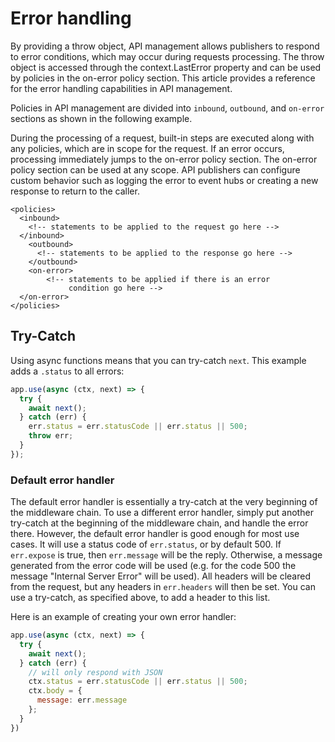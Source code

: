 # Error handling
By providing a throw object, API management allows publishers to respond to error conditions, which may occur during requests processing. The throw object is accessed through the context.LastError property and can be used by policies in the on-error policy section. This article provides a reference for the error handling capabilities in API management.

Policies in API management are divided into ```inbound```, ```outbound```, and ```on-error``` sections as shown in the following example.

During the processing of a request, built-in steps are executed along with any policies, which are in scope for the request. 
If an error occurs, processing immediately jumps to the on-error policy section.
The on-error policy section can be used at any scope. API publishers can configure custom behavior such as logging the error to event hubs or creating a new response to return to the caller.

```
<policies>  
  <inbound>  
    <!-- statements to be applied to the request go here -->  
  </inbound>    
    <outbound>  
      <!-- statements to be applied to the response go here -->  
    </outbound>  
    <on-error>  
        <!-- statements to be applied if there is an error   
             condition go here -->  
  </on-error>  
</policies>
```

## Try-Catch

  Using async functions means that you can try-catch `next`.
  This example adds a `.status` to all errors:

  ```js
  app.use(async (ctx, next) => {
    try {
      await next();
    } catch (err) {
      err.status = err.statusCode || err.status || 500;
      throw err;
    }
  });
  ```

### Default error handler

  The default error handler is essentially a try-catch at
  the very beginning of the middleware chain. To use a
  different error handler, simply put another try-catch at
  the beginning of the middleware chain, and handle the error
  there. However, the default error handler is good enough for
  most use cases. It will use a status code of `err.status`,
  or by default 500. If `err.expose` is true, then `err.message`
  will be the reply. Otherwise, a message generated from the
  error code will be used (e.g. for the code 500 the message
  "Internal Server Error" will be used). All headers will be
  cleared from the request, but any headers in `err.headers`
  will then be set. You can use a try-catch, as specified
  above, to add a header to this list.

  Here is an example of creating your own error handler:

```js
app.use(async (ctx, next) => {
  try {
    await next();
  } catch (err) {
    // will only respond with JSON
    ctx.status = err.statusCode || err.status || 500;
    ctx.body = {
      message: err.message
    };
  }
})
```

  
